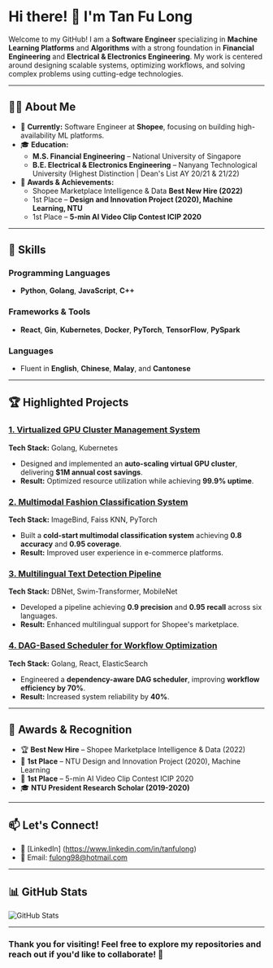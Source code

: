 # Hi there! 👋 I'm Tan Fu Long

Welcome to my GitHub! I am a **Software Engineer** specializing in **Machine Learning Platforms** and **Algorithms** with a strong foundation in **Financial Engineering** and **Electrical & Electronics Engineering**. My work is centered around designing scalable systems, optimizing workflows, and solving complex problems using cutting-edge technologies.

---

## 👩‍💻 **About Me**

- 🔭 **Currently:** Software Engineer at **Shopee**, focusing on building high-availability ML platforms.
- 🎓 **Education:**  
  - **M.S. Financial Engineering** – National University of Singapore  
  - **B.E. Electrical & Electronics Engineering** – Nanyang Technological University (Highest Distinction | Dean's List AY 20/21 & 21/22)
- 🌟 **Awards & Achievements:**  
  - Shopee Marketplace Intelligence & Data **Best New Hire (2022)**  
  - 1st Place – **Design and Innovation Project (2020), Machine Learning, NTU**  
  - 1st Place – **5-min AI Video Clip Contest ICIP 2020**  

---

## 🚀 **Skills**

### Programming Languages
- **Python**, **Golang**, **JavaScript**, **C++**

### Frameworks & Tools
- **React**, **Gin**, **Kubernetes**, **Docker**, **PyTorch**, **TensorFlow**, **PySpark**

### Languages
- Fluent in **English**, **Chinese**, **Malay**, and **Cantonese**

---

## 🏆 **Highlighted Projects**

### [1. Virtualized GPU Cluster Management System](#)  
**Tech Stack:** Golang, Kubernetes  
- Designed and implemented an **auto-scaling virtual GPU cluster**, delivering **$1M annual cost savings**.  
- **Result:** Optimized resource utilization while achieving **99.9% uptime**.

### [2. Multimodal Fashion Classification System](#)  
**Tech Stack:** ImageBind, Faiss KNN, PyTorch  
- Built a **cold-start multimodal classification system** achieving **0.8 accuracy** and **0.95 coverage**.  
- **Result:** Improved user experience in e-commerce platforms.

### [3. Multilingual Text Detection Pipeline](#)  
**Tech Stack:** DBNet, Swim-Transformer, MobileNet  
- Developed a pipeline achieving **0.9 precision** and **0.95 recall** across six languages.  
- **Result:** Enhanced multilingual support for Shopee's marketplace.

### [4. DAG-Based Scheduler for Workflow Optimization](#)  
**Tech Stack:** Golang, React, ElasticSearch  
- Engineered a **dependency-aware DAG scheduler**, improving **workflow efficiency by 70%**.  
- **Result:** Increased system reliability by **40%**.

---

## 🌟 **Awards & Recognition**

- 🏆 **Best New Hire** – Shopee Marketplace Intelligence & Data (2022)  
- 🏅 **1st Place** – NTU Design and Innovation Project (2020), Machine Learning  
- 🥇 **1st Place** – 5-min AI Video Clip Contest ICIP 2020  
- 🎓 **NTU President Research Scholar (2019-2020)**  

---

## 📫 **Let's Connect!**

- 💼 [LinkedIn] (https://www.linkedin.com/in/tanfulong)
- 📧 Email: [fulong98@hotmail.com](mailto:fulong98@hotmail.com)

---

## 📊 **GitHub Stats**

![GitHub Stats](https://github-readme-stats.vercel.app/api?username=yourusername&show_icons=true&theme=radical)

---

### Thank you for visiting! Feel free to explore my repositories and reach out if you'd like to collaborate! 🚀

